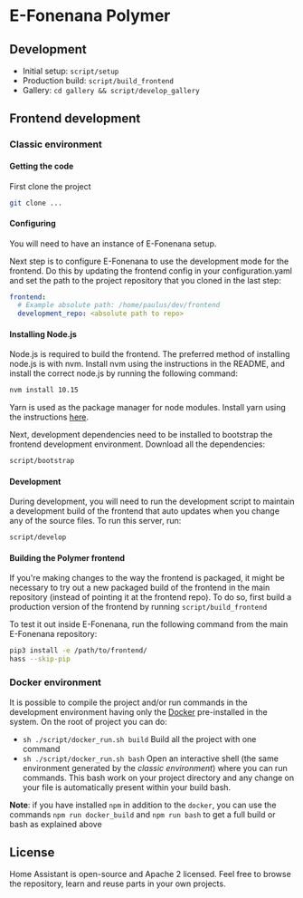# E-Fonenana Polymer

## Development

- Initial setup: `script/setup`
- Production build: `script/build_frontend`
- Gallery: `cd gallery && script/develop_gallery`

## Frontend development

### Classic environment
#### Getting the code

First clone the project

```bash
git clone ...
```

#### Configuring
You will need to have an instance of E-Fonenana setup.

Next step is to configure E-Fonenana to use the development mode for the frontend. Do this by updating the frontend config in your configuration.yaml and set the path to the project repository that you cloned in the last step:
```yaml
frontend:
  # Example absolute path: /home/paulus/dev/frontend
  development_repo: <absolute path to repo>
```

#### Installing Node.js
Node.js is required to build the frontend. The preferred method of installing node.js is with nvm. Install nvm using the instructions in the README, and install the correct node.js by running the following command:

```bash
nvm install 10.15
```
Yarn is used as the package manager for node modules. Install yarn using the instructions [here](https://yarnpkg.com/en/docs/install).

Next, development dependencies need to be installed to bootstrap the frontend development environment. Download all the dependencies:

```bash
script/bootstrap
```

#### Development
During development, you will need to run the development script to maintain a development build of the frontend that auto updates when you change any of the source files. To run this server, run:
```bash
script/develop
```

#### Building the Polymer frontend

If you're making changes to the way the frontend is packaged, it might be necessary to try out a new packaged build of the frontend in the main repository (instead of pointing it at the frontend repo). To do so, first build a production version of the frontend by running ```script/build_frontend```

To test it out inside E-Fonenana, run the following command from the main E-Fonenana repository:
```bash
pip3 install -e /path/to/frontend/
hass --skip-pip
```

### Docker environment
It is possible to compile the project and/or run commands in the development environment having only the [Docker](https://www.docker.com) pre-installed in the system. On the root of project you can do:
* `sh ./script/docker_run.sh build` Build all the project with one command
* `sh ./script/docker_run.sh bash` Open an interactive shell (the same environment generated by the *classic environment*) where you can run commands. This bash work on your project directory and any change on your file is automatically present within your build bash.

**Note**: if you have installed `npm` in addition to the `docker`, you can use the commands `npm run docker_build` and `npm run bash` to get a full build or bash as explained above

## License

Home Assistant is open-source and Apache 2 licensed. Feel free to browse the repository, learn and reuse parts in your own projects.
